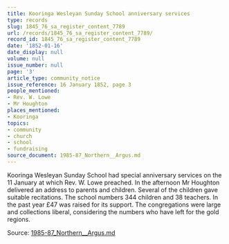 ```yaml
---
title: Kooringa Wesleyan Sunday School anniversary services
type: records
slug: 1845_76_sa_register_content_7789
url: /records/1845_76_sa_register_content_7789/
record_id: 1845_76_sa_register_content_7789
date: '1852-01-16'
date_display: null
volume: null
issue_number: null
page: '3'
article_type: community_notice
issue_reference: 16 January 1852, page 3
people_mentioned:
- Rev. W. Lowe
- Mr Houghton
places_mentioned:
- Kooringa
topics:
- community
- church
- school
- fundraising
source_document: 1985-87_Northern__Argus.md
---
```


Kooringa Wesleyan Sunday School had special anniversary services on the 11 January at which Rev. W. Lowe preached.  In the afternoon Mr Houghton delivered an address to parents and children.  Several of the children gave suitable recitations.  The school numbers 344 children and 38 teachers.  In the past year £47 was raised for its support.  The congregations were large and collections liberal, considering the numbers who have left for the gold regions.

Source: [1985-87_Northern__Argus.md](/downloads/markdown/1985-87_Northern__Argus.md)
